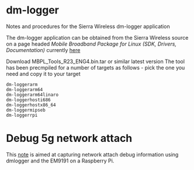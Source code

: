 # dm-logger
Notes and procedures for the Sierra Wireless dm-logger application 

The dm-logger application can be obtained from the Sierra Wireless source on a page 
headed *Mobile Broadband Package for Linux (SDK, Drivers, Documentation)* currently 
[here](https://source.sierrawireless.com/resources/airprime/software/mbpl/mbpl-software-latest/#sthash.robx6zei.O6UUKym6.dpbs)

Download MBPL_Tools_R23_ENG4.bin.tar or similar latest version
The tool has been precmpiled for a number of targets as follows - pick the one you need and copy it to your target

```
dm-loggerarm
dm-loggerarm64
dm-loggerarm64linaro
dm-loggerhosti686
dm-loggerhostx86_64
dm-loggermipseb
dm-loggerrpi
```

# Debug 5g network attach
This [note](./dmlogger-attach.md) is aimed at capturing network attach debug information using dmlogger and the EM9191 on a Raspberry Pi.
